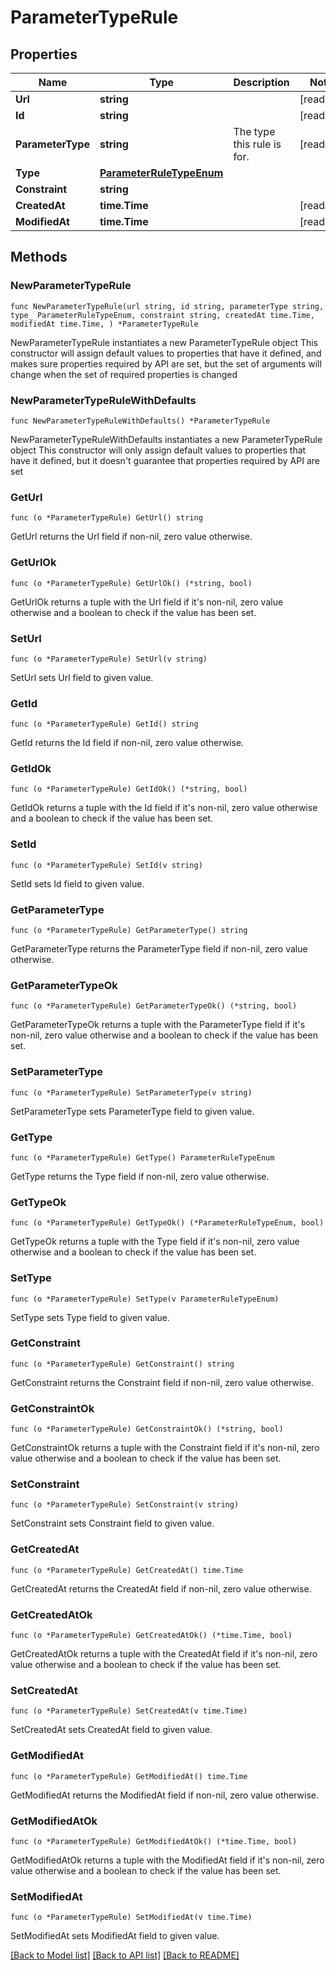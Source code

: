 # ParameterTypeRule

## Properties

Name | Type | Description | Notes
------------ | ------------- | ------------- | -------------
**Url** | **string** |  | [readonly] 
**Id** | **string** |  | [readonly] 
**ParameterType** | **string** | The type this rule is for. | [readonly] 
**Type** | [**ParameterRuleTypeEnum**](ParameterRuleTypeEnum.md) |  | 
**Constraint** | **string** |  | 
**CreatedAt** | **time.Time** |  | [readonly] 
**ModifiedAt** | **time.Time** |  | [readonly] 

## Methods

### NewParameterTypeRule

`func NewParameterTypeRule(url string, id string, parameterType string, type_ ParameterRuleTypeEnum, constraint string, createdAt time.Time, modifiedAt time.Time, ) *ParameterTypeRule`

NewParameterTypeRule instantiates a new ParameterTypeRule object
This constructor will assign default values to properties that have it defined,
and makes sure properties required by API are set, but the set of arguments
will change when the set of required properties is changed

### NewParameterTypeRuleWithDefaults

`func NewParameterTypeRuleWithDefaults() *ParameterTypeRule`

NewParameterTypeRuleWithDefaults instantiates a new ParameterTypeRule object
This constructor will only assign default values to properties that have it defined,
but it doesn't guarantee that properties required by API are set

### GetUrl

`func (o *ParameterTypeRule) GetUrl() string`

GetUrl returns the Url field if non-nil, zero value otherwise.

### GetUrlOk

`func (o *ParameterTypeRule) GetUrlOk() (*string, bool)`

GetUrlOk returns a tuple with the Url field if it's non-nil, zero value otherwise
and a boolean to check if the value has been set.

### SetUrl

`func (o *ParameterTypeRule) SetUrl(v string)`

SetUrl sets Url field to given value.


### GetId

`func (o *ParameterTypeRule) GetId() string`

GetId returns the Id field if non-nil, zero value otherwise.

### GetIdOk

`func (o *ParameterTypeRule) GetIdOk() (*string, bool)`

GetIdOk returns a tuple with the Id field if it's non-nil, zero value otherwise
and a boolean to check if the value has been set.

### SetId

`func (o *ParameterTypeRule) SetId(v string)`

SetId sets Id field to given value.


### GetParameterType

`func (o *ParameterTypeRule) GetParameterType() string`

GetParameterType returns the ParameterType field if non-nil, zero value otherwise.

### GetParameterTypeOk

`func (o *ParameterTypeRule) GetParameterTypeOk() (*string, bool)`

GetParameterTypeOk returns a tuple with the ParameterType field if it's non-nil, zero value otherwise
and a boolean to check if the value has been set.

### SetParameterType

`func (o *ParameterTypeRule) SetParameterType(v string)`

SetParameterType sets ParameterType field to given value.


### GetType

`func (o *ParameterTypeRule) GetType() ParameterRuleTypeEnum`

GetType returns the Type field if non-nil, zero value otherwise.

### GetTypeOk

`func (o *ParameterTypeRule) GetTypeOk() (*ParameterRuleTypeEnum, bool)`

GetTypeOk returns a tuple with the Type field if it's non-nil, zero value otherwise
and a boolean to check if the value has been set.

### SetType

`func (o *ParameterTypeRule) SetType(v ParameterRuleTypeEnum)`

SetType sets Type field to given value.


### GetConstraint

`func (o *ParameterTypeRule) GetConstraint() string`

GetConstraint returns the Constraint field if non-nil, zero value otherwise.

### GetConstraintOk

`func (o *ParameterTypeRule) GetConstraintOk() (*string, bool)`

GetConstraintOk returns a tuple with the Constraint field if it's non-nil, zero value otherwise
and a boolean to check if the value has been set.

### SetConstraint

`func (o *ParameterTypeRule) SetConstraint(v string)`

SetConstraint sets Constraint field to given value.


### GetCreatedAt

`func (o *ParameterTypeRule) GetCreatedAt() time.Time`

GetCreatedAt returns the CreatedAt field if non-nil, zero value otherwise.

### GetCreatedAtOk

`func (o *ParameterTypeRule) GetCreatedAtOk() (*time.Time, bool)`

GetCreatedAtOk returns a tuple with the CreatedAt field if it's non-nil, zero value otherwise
and a boolean to check if the value has been set.

### SetCreatedAt

`func (o *ParameterTypeRule) SetCreatedAt(v time.Time)`

SetCreatedAt sets CreatedAt field to given value.


### GetModifiedAt

`func (o *ParameterTypeRule) GetModifiedAt() time.Time`

GetModifiedAt returns the ModifiedAt field if non-nil, zero value otherwise.

### GetModifiedAtOk

`func (o *ParameterTypeRule) GetModifiedAtOk() (*time.Time, bool)`

GetModifiedAtOk returns a tuple with the ModifiedAt field if it's non-nil, zero value otherwise
and a boolean to check if the value has been set.

### SetModifiedAt

`func (o *ParameterTypeRule) SetModifiedAt(v time.Time)`

SetModifiedAt sets ModifiedAt field to given value.



[[Back to Model list]](../README.md#documentation-for-models) [[Back to API list]](../README.md#documentation-for-api-endpoints) [[Back to README]](../README.md)



